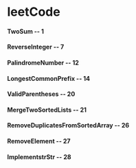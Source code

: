 # leetCode

#### TwoSum -- 1
#### ReverseInteger -- 7
#### PalindromeNumber -- 12
#### LongestCommonPrefix -- 14
#### ValidParentheses -- 20
#### MergeTwoSortedLists -- 21
#### RemoveDuplicatesFromSortedArray -- 26
#### RemoveElement -- 27
#### ImplementstrStr -- 28